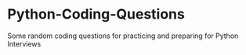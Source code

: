 # Python-Coding-Questions
Some random coding questions for practicing and preparing for Python Interviews
